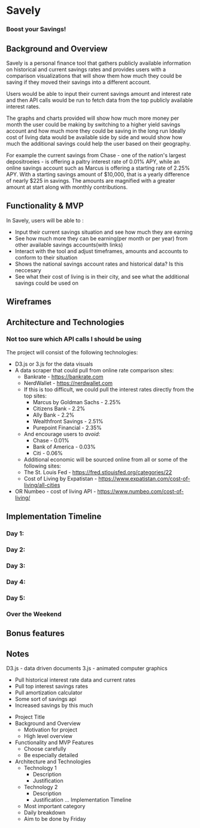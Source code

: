 # Savely
### Boost your Savings!

## Background and Overview
Savely is a personal finance tool that gathers publicly available information on historical and current savings rates and provides users with a comparison visualizations that will show them how much they could be saving if they moved their savings into a different account.

Users would be able to input their current savings amount and interest rate and then API calls would be run to fetch data from the top publicly available interest rates.

The graphs and charts provided will show how much more money per month the user could be making by switching to a higher yield savings account and how much more they could be saving in the long run Ideally cost of living data would be available side by side and would show how much the additional savings could help the user based on their geography.

For example the current savings from Chase - one of the nation's largest depositroeies - is offering a paltry interest rate of 0.01% APY, while an online savings account such as Marcus is offering a starting rate of 2.25% APY. With a starting savings amount of $10,000, that is a yearly difference of nearly $225 in savings. The amounts are magnified with a greater amount at start along with monthly contributions.

## Functionality & MVP

In Savely, users will be able to :
* Input their current savings situation and see how much they are earning
* See how much more they can be earning(per month or per year) from other available savings accounts(with links)
* Interact with the tool and adjust timeframes, amounts and accounts to conform to their situation
* Shows the national savings account rates and historical data? Is this neccesary
* See what their cost of living is in their city, and see what the additional savings could be used on

## Wireframes




## Architecture and Technologies
### Not too sure which API calls I should be using

The project will consist of the following technologies:
* D3.js or 3.js for the data visuals 
* A data scraper that could pull from online rate comparison sites:
    * Bankrate - https://bankrate.com
    * NerdWallet - https://nerdwallet.com
    * If this is too difficult, we could pull the interest rates directly from the top sites:
        * Marcus by Goldman Sachs - 2.25%
        * Citizens Bank - 2.2%
        * Ally Bank - 2.2%
        * Wealthfront Savings - 2.51%
        * Purepoint Financial - 2.35%
    * And encourage users to *avoid*:
        * Chase - 0.01%
        * Bank of America - 0.03%
        * Citi - 0.06%
    * Additional economic will be sourced online from all or some of the following sites:
    * The St. Louis Fed - https://fred.stlouisfed.org/categories/22
    * Cost of Living by Expatistan - https://www.expatistan.com/cost-of-living/all-cities
* OR Numbeo - cost of living API - https://www.numbeo.com/cost-of-living/


## Implementation Timeline

### Day 1:

### Day 2:

### Day 3:

### Day 4: 

### Day 5: 

### Over the Weekend



## Bonus features


## Notes
D3.js - data driven documents
3.js - animated computer graphics
- Pull historical interest rate data and current rates
- Pull top interest savings rates
- Pull amortization calculator
- Some sort of savings api
- Increased savings by this much


* Project Title
* Background and Overview
    * Motivation for project
    * High level overview
* Functionality and MVP Features
    * Choose carefully
    * Be especially detailed
* Architecture and Technologies
    * Technology 1
        * Description
        * Justification
    * Technology 2
        * Description
        * Justification
    ...
Implementation Timeline
    * Most important category
    * Daily breakdown
    * Aim to be done by Friday